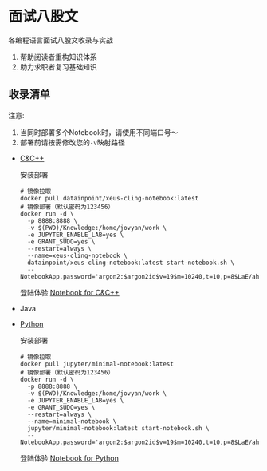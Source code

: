 # 面试八股文

各编程语言面试八股文收录与实战

1. 帮助阅读者重构知识体系
2. 助力求职者复习基础知识

## 收录清单

注意:

1. 当同时部署多个Notebook时，请使用不同端口号～
2. 部署前请按需修改您的`-v`映射路径

- [C&C++](八股文之C&C++.ipynb)

  安装部署

  ```shell
  # 镜像拉取
  docker pull datainpoint/xeus-cling-notebook:latest
  # 镜像部署（默认密码为123456）
  docker run -d \
    -p 8888:8888 \
    -v $(PWD)/Knowledge:/home/jovyan/work \
    -e JUPYTER_ENABLE_LAB=yes \
    -e GRANT_SUDO=yes \
    --restart=always \
    --name=xeus-cling-notebook \
    datainpoint/xeus-cling-notebook:latest start-notebook.sh \
    --NotebookApp.password='argon2:$argon2id$v=19$m=10240,t=10,p=8$LaE/ahJVX6KHFhkYvwPv9w$BN+q+SBvJlcFn41qEIUq2GMT/TapRZcoiPeJfmvyqdA'
  ```

  登陆体验 [Notebook for C&C++](http://localhost:8888/)

- Java

- [Python](八股文之Python.ipynb)

  安装部署

  ```shell
  # 镜像拉取
  docker pull jupyter/minimal-notebook:latest
  # 镜像部署（默认密码为123456）
  docker run -d \
    -p 8888:8888 \
    -v $(PWD)/Knowledge:/home/jovyan/work \
    -e JUPYTER_ENABLE_LAB=yes \
    -e GRANT_SUDO=yes \
    --restart=always \
    --name=minimal-notebook \
    jupyter/minimal-notebook:latest start-notebook.sh \
    --NotebookApp.password='argon2:$argon2id$v=19$m=10240,t=10,p=8$LaE/ahJVX6KHFhkYvwPv9w$BN+q+SBvJlcFn41qEIUq2GMT/TapRZcoiPeJfmvyqdA'
  ```

  登陆体验 [Notebook for Python](http://localhost:8888/)
